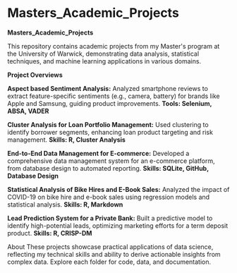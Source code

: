 # Masters_Academic_Projects

**Masters_Academic_Projects**

This repository contains academic projects from my Master's program at the University of Warwick, demonstrating data analysis, statistical techniques, and machine learning applications in various domains.

**Project Overviews**

**Aspect based Sentiment Analysis:** Analyzed smartphone reviews to extract feature-specific sentiments (e.g., camera, battery) for brands like Apple and Samsung, guiding product improvements.
**Tools: Selenium, ABSA, VADER**

**Cluster Analysis for Loan Portfolio Management:** Used clustering to identify borrower segments, enhancing loan product targeting and risk management.
**Skills: R, Cluster Analysis**

**End-to-End Data Management for E-commerce:** Developed a comprehensive data management system for an e-commerce platform, from database design to automated reporting.
**Skills: SQLite, GitHub, Database Design**

**Statistical Analysis of Bike Hires and E-Book Sales:** Analyzed the impact of COVID-19 on bike hire and e-book sales using regression models and statistical analysis.
**Skills: R, Markdown**

**Lead Prediction System for a Private Bank:** Built a predictive model to identify high-potential leads, optimizing marketing efforts for a term deposit product.
**Skills: R, CRISP-DM**


About
These projects showcase practical applications of data science, reflecting my technical skills and ability to derive actionable insights from complex data. Explore each folder for code, data, and documentation.

